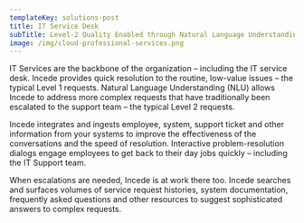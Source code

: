 ```yaml
---
templateKey: solutions-post
title: IT Service Desk
subTitle: Level-2 Quality Enabled through Natural Language Understanding
image: /img/cloud-professional-services.png
---
```

IT Services are the backbone of the organization – including the IT service desk.  Incede provides quick resolution to the routine, low-value issues – the typical Level 1 requests.  Natural Language Understanding (NLU) allows Incede to address more complex requests that have traditionally been escalated to the support team – the typical Level 2 requests.

Incede integrates and ingests employee, system, support ticket and other information from your systems to improve the effectiveness of the conversations and the speed of resolution.  Interactive problem-resolution dialogs engage employees to get back to their day jobs quickly – including the IT Support team.

When escalations are needed, Incede is at work there too. Incede searches and surfaces volumes of service request histories, system documentation, frequently asked questions and other resources to suggest sophisticated answers to complex requests.
